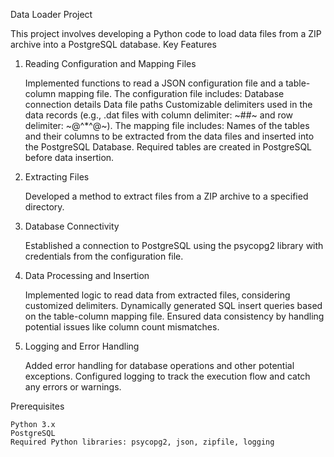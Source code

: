 Data Loader Project

This project involves developing a Python code to load data files from a ZIP archive into a PostgreSQL database.
Key Features
1. Reading Configuration and Mapping Files

    Implemented functions to read a JSON configuration file and a table-column mapping file.
    The configuration file includes:
        Database connection details
        Data file paths
        Customizable delimiters used in the data records (e.g., .dat files with column delimiter: ~##~ and row delimiter: ~@^*^@~).
    The mapping file includes:
        Names of the tables and their columns to be extracted from the data files and inserted into the PostgreSQL Database.
        Required tables are created in PostgreSQL before data insertion.

2. Extracting Files

    Developed a method to extract files from a ZIP archive to a specified directory.

3. Database Connectivity

    Established a connection to PostgreSQL using the psycopg2 library with credentials from the configuration file.

4. Data Processing and Insertion

    Implemented logic to read data from extracted files, considering customized delimiters.
    Dynamically generated SQL insert queries based on the table-column mapping file.
    Ensured data consistency by handling potential issues like column count mismatches.

5. Logging and Error Handling

    Added error handling for database operations and other potential exceptions.
    Configured logging to track the execution flow and catch any errors or warnings.

Prerequisites

    Python 3.x
    PostgreSQL
    Required Python libraries: psycopg2, json, zipfile, logging
